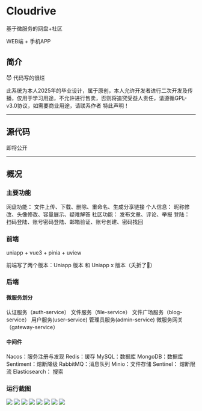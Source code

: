 # Cloudrive

基于微服务的网盘+社区

WEB端 + 手机APP
## 简介

😈 代码写的很烂

此系统为本人2025年的毕业设计，属于原创，本人允许开发者进行二次开发及传播，仅用于学习用途，不允许进行售卖，否则将追究受益人责任，请遵循GPL-v3.0协议，如需要商业用途，请联系作者
特此声明！

***
## 源代码

即将公开
***

## 概况

### 主要功能

网盘功能： 文件上传、下载、删除、重命名、生成分享链接
个人信息： 昵称修改、头像修改、容量展示、疑难解答
社区功能： 发布文章、评论、举报
登陆： 扫码登陆、账号密码登陆、邮箱验证、账号创建、密码找回

### 前端

uniapp + vue3 + pinia + uview

前端写了两个版本：Uniapp 版本 和 Uniapp x 版本（夭折了🤣）

### 后端
#### 微服务划分
认证服务（auth-service）
文件服务（file-service）
文件广场服务（blog-service）
用户服务(user-service)
管理员服务(admin-service)
微服务网关（gateway-service）

#### 中间件

Nacos：服务注册与发现
Redis：缓存
MySQL：数据库
MongoDB：数据库
Sentiment：熔断降级
RabbitMQ：消息队列
Minio：文件存储
Sentinel： 熔断限流
Elasticsearch： 搜索

### 运行截图

<img src="https://img.picui.cn/free/2025/05/11/68200f9ac625b.png"/>
<img src="https://img.picui.cn/free/2025/05/11/68200f9be4c1c.png"/>
<img src="https://img.picui.cn/free/2025/05/11/68200f9d9ca94.png"/>
<img src="https://img.picui.cn/free/2025/05/11/68200fa3cf112.png"/>
<img src="https://img.picui.cn/free/2025/05/11/68200fa8b354b.png"/>
<img src="https://img.picui.cn/free/2025/05/11/68200fab751d4.png"/>
<img src="https://img.picui.cn/free/2025/05/11/68200fac289a9.png"/>
<img src="https://img.picui.cn/free/2025/05/11/68200fad5a4a3.png"/>
